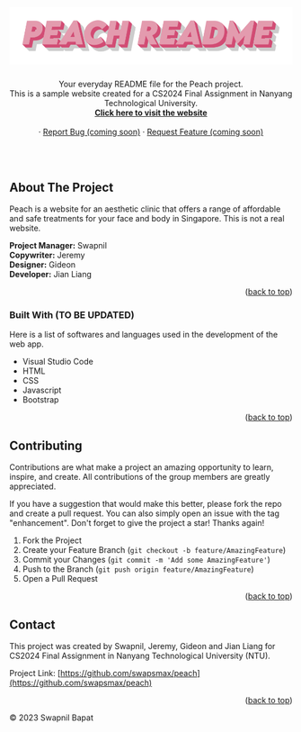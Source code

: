 <div id="top"></div>



<!-- PROJECT LOGO -->
<br />
<div align="center">
  <a href="https://github.com/swapsmax/peach">
    <img src="readme_images/peach_readme.png" alt="Logo">
  </a>

  <h3 align="center"></h3>

  <p align="center">
    Your everyday README file for the Peach project.
    <br />
    This is a sample website created for a CS2024 Final Assignment in Nanyang Technological University.<br>
    <a href="#"_blank"><strong>Click here to visit the website</strong></a>
    <br />
    <br />
    ·
    <a href="https://github.com/swapsmax/peach">Report Bug (coming soon)</a>
    ·
    <a href="https://github.com/swapsmax/peach">Request Feature (coming soon)</a>
  </p>
</div>

<br />
<br />


<!-- ABOUT THE PROJECT -->
## About The Project

Peach is a website for an aesthetic clinic that offers a range of affordable and safe treatments for your face and body in Singapore.
This is not a real website.

<b>Project Manager:</b> Swapnil <br>
<b>Copywriter:</b> Jeremy <br>
<b>Designer:</b> Gideon <br>
<b>Developer:</b> Jian Liang <br>

<p align="right">(<a href="#top">back to top</a>)</p>



### Built With (TO BE UPDATED)

Here is a list of softwares and languages used in the development of the web app.

* Visual Studio Code
* HTML
* CSS
* Javascript
* Bootstrap


<p align="right">(<a href="#top">back to top</a>)</p>


<!-- CONTRIBUTING -->
## Contributing

Contributions are what make a project an amazing opportunity to learn, inspire, and create. All contributions of the group members are greatly appreciated.

If you have a suggestion that would make this better, please fork the repo and create a pull request. You can also simply open an issue with the tag "enhancement".
Don't forget to give the project a star! Thanks again!

1. Fork the Project
2. Create your Feature Branch (`git checkout -b feature/AmazingFeature`)
3. Commit your Changes (`git commit -m 'Add some AmazingFeature'`)
4. Push to the Branch (`git push origin feature/AmazingFeature`)
5. Open a Pull Request

<p align="right">(<a href="#top">back to top</a>)</p>




<!-- CONTACT -->
## Contact

This project was created by Swapnil, Jeremy, Gideon and Jian Liang for CS2024 Final Assignment in Nanyang Technological University (NTU).

Project Link: [https://github.com/swapsmax/peach](https://github.com/swapsmax/peach)

<p align="right">(<a href="#top">back to top</a>)</p>


© 2023 Swapnil Bapat

